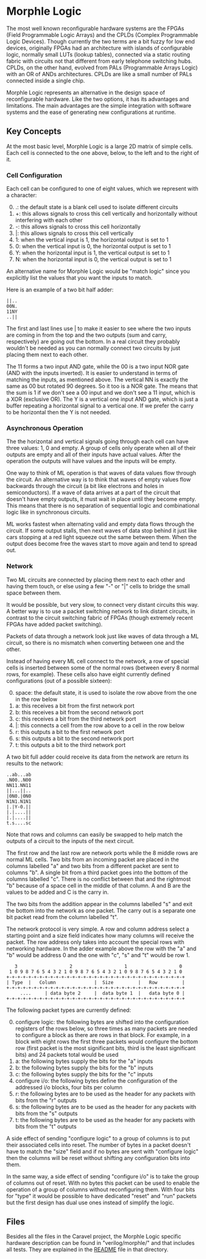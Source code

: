 <!---
< SPDX-FileCopyrightText: Copyright 2020 Jecel Mattos de Assumpcao Jr
< 
< SPDX-License-Identifier: Apache-2.0 
< 
< Licensed under the Apache License, Version 2.0 (the "License");
< you may not use this file except in compliance with the License.
< You may obtain a copy of the License at
< 
<     https://www.apache.org/licenses/LICENSE-2.0
< 
< Unless required by applicable law or agreed to in writing, software
< distributed under the License is distributed on an "AS IS" BASIS,
< WITHOUT WARRANTIES OR CONDITIONS OF ANY KIND, either express or implied.
< See the License for the specific language governing permissions and
< limitations under the License.
--->
# Morphle Logic

The most well known reconfigurable hardware systems are the FPGAs (Field Programmable Logic Arrays) and the CPLDs (Complex Programmable Logic Devices). Though currently the two terms are a bit fuzzy for low end devices, originally FPGAs had an architecture with islands of configurable logic, normally small LUTs (lookup tables), connected via a static routing fabric with circuits not that different from early telephone switching hubs. CPLDs, on the other hand, evolved from PALs (Programmable Arrays Logic) with an OR of ANDs architectures. CPLDs are like a small number of PALs connected inside a single chip.

Morphle Logic represents an alternative in the design space of reconfigurable hardware. Like the two options, it has its advantages and limitations. The main advantages are the simple integration with software systems and the ease of generating new configurations at runtime.

## Key Concepts

At the most basic level, Morphle Logic is a large 2D matrix of simple cells. Each cell is connected to the one above, below, to the left and to the right of it.

### Cell Configuration

Each cell can be configured to one of eight values, which we represent with a character:

 0. .: the default state is a blank cell used to isolate different circuits
 1. +: this allows signals to cross this cell vertically and horizontally without interfering with each other
 2. -: this allows signals to cross this cell horizontally
 3. |: this allows signals to cross this cell vertically
 4. 1: when the vertical input is 1, the horizontal output is set to 1
 5. 0: when the vertical input is 0, the horizontal output is set to 1
 6. Y: when the horizontal input is 1, the vertical output is set to 1
 7. N: when the horizontal input is 0, the vertical output is set to 1

An alternative name for Morphle Logic would be "match logic" since you explicitly list the values that you want the inputs to match.

Here is an example of a two bit half adder:

    ||..
    00N.
    11NY
    ..||

The first and last lines use | to make it easier to see where the two inputs are coming in from the top and the two outputs (sum and carry, respectively) are going out the bottom. In a real circuit they probably wouldn't be needed as you can normally connect two circuits by just placing them next to each other.

The 11 forms a two input AND gate, while the 00 is a two input NOR gate (AND with the inputs inverted). It is easier to understand in terms of matching the inputs, as mentioned above. The vertical NN is exactly the same as 00 but rotated 90 degrees. So it too is a NOR gate. The means that the sum is 1 if we don't see a 00 input and we don't see a 11 input, which is a XOR (exclusive OR). The Y is a vertical one input AND gate, which is just a buffer repeating a horizontal signal to a vertical one. If we prefer the carry to be horizontal then the Y is not needed.

### Asynchronous Operation

The the horizontal and vertical signals going through each cell can have three values: 1, 0 and empty. A group of cells only operate when all of their outputs are empty and all of their inputs have actual values. After the operation the outputs will have values and the inputs will be empty.

One way to think of ML operation is that waves of data values flow through the circuit. An alternative way is to think that waves of empty values flow backwards through the circuit (a bit like electrons and holes in semiconductors). If a wave of data arrives at a part of the circuit that doesn't have empty outputs, it must wait in place until they become empty. This means that there is no separation of sequential logic and combinational logic like in synchronous circuits.

ML works fastest when alternating valid and empty data flows through the circuit. If some output stalls, then next waves of data stop behind it just like cars stopping at a red light squeeze out the same between them. When the output does become free the waves start to move again and tend to spread out.

### Network

Two ML circuits are connected by placing them next to each other and having them touch, or else using a few "-" or "|" cells to bridge the small space between them.

It would be possible, but very slow, to connect very distant circuits this way. A better way is to use a packet switching network to link distant circuits, in contrast to the circuit switching fabric of FPGAs (though extremely recent FPGAs have added packet switching).

Packets of data through a network look just like waves of data through a ML circuit, so there is no mismatch when converting between one and the other.

Instead of having every ML cell connect to the network, a row of special cells is inserted between some of the normal rows (between every 8 normal rows, for example). These cells also have eight currently defined configurations (out of a possible sixteen):

 0. space: the default state, it is used to isolate the row above from the one in the row below
 1. a: this receives a bit from the first network port
 2. b: this receives a bit from the second network port
 3. c: this receives a bit from the third network port
 4. |: this connects a cell from the row above to a cell in the row below
 5. r: this outputs a bit to the first network port
 6. s: this outputs a bit to the second network port
 7. t: this outputs a bit to the third network port

A two bit full adder could receive its data from the network are return its results to the network:

    ..ab...ab
    .N00..N00
    NN11.NN11
    ||...||..
    |0N0.|0N0
    N1N1.N1N1
    |.|Y-0.||
    |.|....||
    |.|....||
    t.s....sc

Note that rows and columns can easily be swapped to help match the outputs of a circuit to the inputs of the next circuit.

The first row and the last row are network ports while the 8 middle rows are normal ML cells. Two bits from an incoming packet are placed in the columns labelled "a" and two bits from a different packet are sent to columns "b". A single bit from a third packet goes into the bottom of the columns labelled "c". There is no conflict between that and the rightmost "b" because of a space cell in the middle of that column. A and B are the values to be added and C is the carry in.

The two bits from the addition appear in the columns labelled "s" and exit the bottom into the network as one packet. The carry out is a separate one bit packet read from the column labelled "t".

The network protocol is very simple. A row and column address select a starting point and a size field indicates how many columns will receive the packet. The row address only takes into account the special rows with networking hardware. In the adder example above the row with the "a" and "b" would be address 0 and the one with "c", "s" and "t" would be row 1.

       3                   2                   1                   0
     1 0 9 8 7 6 5 4 3 2 1 0 9 8 7 6 5 4 3 2 1 0 9 8 7 6 5 4 3 2 1 0
    +-+-+-+-+-+-+-+-+-+-+-+-+-+-+-+-+-+-+-+-+-+-+-+-+-+-+-+-+-+-+-+-+
    | Type  |   Column              |  Size         |   Row         |
    +-+-+-+-+-+-+-+-+-+-+-+-+-+-+-+-+-+-+-+-+-+-+-+-+-+-+-+-+-+-+-+-+
         ....     | data byte 2     |  data byte 1  |   data byte 0 |
    +-+-+-+-+-+-+-+-+-+-+-+-+-+-+-+-+-+-+-+-+-+-+-+-+-+-+-+-+-+-+-+-+

The following packet types are currently defined:

 0. configure logic: the following bytes are shifted into the configuration registers of the rows below, so three times as many packets are needed to configure a block as there are rows in that block. For example, in a block with eight rows the first three packets would configure the bottom row (first packet is the most significant bits, third is the least significant bits) and 24 packets total would be used
 1. a: the following bytes supply the bits for the "a" inputs
 2. b: the following bytes supply the bits for the "b" inputs
 3. c: the following bytes supply the bits for the "c" inputs
 4. configure i/o: the following bytes define the configuration of the addressed i/o blocks, four bits per column
 5. r: the following bytes are to be used as the header for any packets with bits from the "r" outputs
 6. s: the following bytes are to be used as the header for any packets with bits from the "s" outputs
 7. t: the following bytes are to be used as the header for any packets with bits from the "t" outputs

A side effect of sending "configure logic" to a group of columns is to put their associated cells into reset. The number of bytes in a packet doesn't have to match the "size" field and if no bytes are sent with "configure logic" then the columns will be reset without shifting any configuration bits into them.

In the same way, a side effect of sending "configure i/o" is to take the group of columns out of reset. With no bytes this packet can be used to enable the operation of a group of columns without reconfiguring them. With four bits for "type" it would be possible to have dedicated "reset" and "run" packets but the first design has dual use ones instead of simplify the logic.

## Files

Besides all the files in the Caravel project, the Morphle Logic specific hardware description can
be found in "verilog/morphle/" and that includes all tests. They are explained in the [README](verilog/morphle/README.md) file in that directory.


